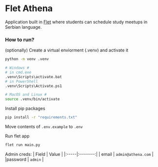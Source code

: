 # Flet Athena

Application built in [Flet](https://flet.dev) where students can schedule study meetups in Serbian language.

### How to run?

(optionally) Create a virtual enviorment (.venv) and activate it
```sh
python -m venv .venv

# Windows #
# in cmd.exe
.venv\Scripts\activate.bat
# in PowerShell
.venv\Scripts\Activate.ps1

# MacOS and Linux #
source .venv/bin/activate
```

Install pip packages
```sh
pip install -r "requirements.txt"
```

Move contents of `.env.example` to `.env`

Run flet app 
```sh
flet run main.py
```

Admin creds: 
| Field |  Value  | 
|:-----|:--------:|
| email | `admin@athena.com` |
|password   |  `admin`  |
